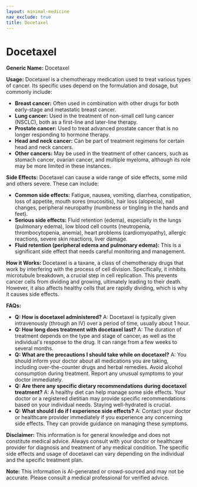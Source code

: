 ```yaml
---
layout: minimal-medicine
nav_exclude: true
title: Docetaxel
---
```


# Docetaxel

**Generic Name:** Docetaxel

**Usage:** Docetaxel is a chemotherapy medication used to treat various types of cancer.  Its specific uses depend on the formulation and dosage, but commonly include:

* **Breast cancer:**  Often used in combination with other drugs for both early-stage and metastatic breast cancer.
* **Lung cancer:** Used in the treatment of non-small cell lung cancer (NSCLC), both as a first-line and later-line therapy.
* **Prostate cancer:**  Used to treat advanced prostate cancer that is no longer responding to hormone therapy.
* **Head and neck cancer:** Can be part of treatment regimens for certain head and neck cancers.
* **Other cancers:**  May be used in the treatment of other cancers, such as stomach cancer, ovarian cancer, and multiple myeloma, although its role may be more limited in these instances.

**Side Effects:** Docetaxel can cause a wide range of side effects, some mild and others severe.  These can include:

* **Common side effects:**  Fatigue, nausea, vomiting, diarrhea, constipation, loss of appetite, mouth sores (mucositis), hair loss (alopecia), nail changes, peripheral neuropathy (numbness or tingling in the hands and feet).
* **Serious side effects:**  Fluid retention (edema), especially in the lungs (pulmonary edema), low blood cell counts (neutropenia, thrombocytopenia, anemia), heart problems (cardiomyopathy), allergic reactions, severe skin reactions, liver damage.
* **Fluid retention (peripheral edema and pulmonary edema):** This is a significant side effect that needs careful monitoring and management.


**How it Works:** Docetaxel is a taxane, a class of chemotherapy drugs that work by interfering with the process of cell division.  Specifically, it inhibits microtubule breakdown, a crucial step in cell replication.  This prevents cancer cells from dividing and growing, ultimately leading to their death.  However, it also affects healthy cells that are rapidly dividing, which is why it causes side effects.


**FAQs:**

* **Q: How is docetaxel administered?** A: Docetaxel is typically given intravenously (through an IV) over a period of time, usually about 1 hour.
* **Q: How long does treatment with docetaxel last?** A: The duration of treatment depends on the type and stage of cancer, as well as the individual's response to the drug. It can range from a few weeks to several months.
* **Q: What are the precautions I should take while on docetaxel?** A: You should inform your doctor about all medications you are taking, including over-the-counter drugs and herbal remedies.  Avoid alcohol consumption during treatment. Report any unusual symptoms to your doctor immediately.
* **Q: Are there any specific dietary recommendations during docetaxel treatment?** A:  A healthy diet can help manage some side effects.  Your doctor or a registered dietitian may provide specific recommendations based on your individual needs.  Staying well-hydrated is crucial.
* **Q: What should I do if I experience side effects?** A:  Contact your doctor or healthcare provider immediately if you experience any concerning side effects.  They can provide guidance on managing these symptoms.


**Disclaimer:** This information is for general knowledge and does not constitute medical advice.  Always consult with your doctor or healthcare provider for diagnosis and treatment of any medical condition.  The specific side effects and usage of docetaxel can vary depending on the individual and the specific treatment plan.


**Note:** This information is AI-generated or crowd-sourced and may not be accurate. Please consult a medical professional for verified advice.